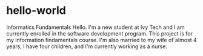 # hello-world
Informatics Fundamentals
Hello. I'm a new student at Ivy Tech and I am currently enrolled in the software development program. This project is for my information findamentals course. I'm also married to my wife of almost 4 years, I have four children, and I'm currently working as a nurse. 
